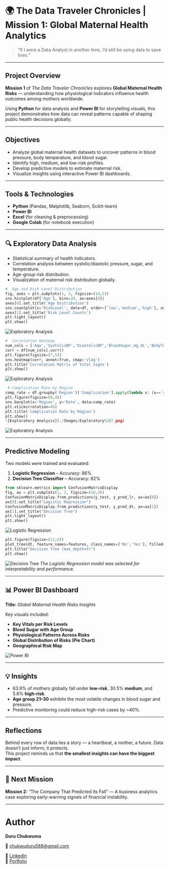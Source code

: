 # 🌍 The Data Traveler Chronicles | Mission 1: Global Maternal Health Analytics

> “If I were a Data Analyst in another time, I’d still be using data to save lives.”

---

##  Project Overview
**Mission 1** of *The Data Traveler Chronicles* explores **Global Maternal Health Risks** — understanding how physiological indicators influence health outcomes among mothers worldwide.

Using **Python** for data analysis and **Power BI** for storytelling visuals, this project demonstrates how data can reveal patterns capable of shaping public health decisions globally.

---

##  Objectives
- Analyze global maternal health datasets to uncover patterns in blood pressure, body temperature, and blood sugar.
- Identify high, medium, and low-risk profiles.
- Develop predictive models to estimate maternal risk.
- Visualize insights using interactive Power BI dashboards.

---

##  Tools & Technologies
- **Python** (Pandas, Matplotlib, Seaborn, Scikit-learn)
- **Power BI**
- **Excel** (for cleaning & preprocessing)
- **Google Colab** (for notebook execution)

---

## 🔍 Exploratory Data Analysis
- Statistical summary of health indicators.
- Correlation analysis between systolic/diastolic pressure, sugar, and temperature.
- Age-group risk distribution.
- Visualization of maternal risk distribution globally.

```python
#  Age and Risk Level Distribution
fig, axes = plt.subplots(1, 2, figsize=(14,5))
sns.histplot(df['Age'], bins=20, ax=axes[0])
axes[0].set_title('Age Distribution')
sns.countplot(x='RiskLevel', data=df, order=['low','medium','high'], ax=axes[1])
axes[1].set_title('Risk Level Counts')
plt.tight_layout()
plt.show()
```
![Exploratory Analysis](./Images/Exploratory%202.png)

```python
#  Correlation Heatmap
num_cols = ['Age','SystolicBP','DiastolicBP','BloodSugar_mg_dL','BodyTemp_C','HeartRate_bpm','FacilityDistance_km','AntenatalVisits']
corr = df[num_cols].corr()
plt.figure(figsize=(7,5))
sns.heatmap(corr, annot=True, cmap='vlag')
plt.title('Correlation Matrix of Vital Signs')
plt.show()
```
![Exploratory Analysis](./Images/Exploratory%205%20.png)

```python
 # Complication Rate by Region
comp_rate = df.groupby('Region')['Complication'].apply(lambda x: (x=='yes').mean()).reset_index(name='Rate')
plt.figure(figsize=(8,4))
sns.barplot(x='Region', y='Rate', data=comp_rate)
plt.xticks(rotation=45)
plt.title('Complication Rate by Region')
plt.show()
![Exploratory Analysis](./Images/Exploratory%207.png)
```
![Exploratory Analysis](./Images/Exploratory%207.png)

---

##  Predictive Modeling
Two models were trained and evaluated:
1. **Logistic Regression** – Accuracy: 86%
2. **Decision Tree Classifier** – Accuracy: 82%

```python
from sklearn.metrics import ConfusionMatrixDisplay
fig, ax = plt.subplots(1, 2, figsize=(10,4))
ConfusionMatrixDisplay.from_predictions(y_test, y_pred_lr, ax=ax[0])
ax[0].set_title("Logistic Regression")
ConfusionMatrixDisplay.from_predictions(y_test, y_pred_dt, ax=ax[1])
ax[1].set_title("Decision Tree")
plt.tight_layout()
plt.show()
```
![Logistic Regression](./Images/Exploratory%204.png)

```python
plt.figure(figsize=(12,6))
plot_tree(dt, feature_names=features, class_names=['No','Yes'], filled=True, fontsize=7)
plt.title("Decision Tree (max_depth=5)")
plt.show()
```
![Decision Tree](./Images/Exploratory%206.png)
*The Logistic Regression model was selected for interpretability and performance.*

---

## 📊 Power BI Dashboard
**Title:** *Global Maternal Health Risks Insights*

Key visuals included:
- **Key Vitals per Risk Levels**  
- **Blood Sugar with Age Group**  
- **Physiological Patterns Across Risks**  
- **Global Distribution of Risks (Pie Chart)**  
- **Geographical Risk Map**

![Power BI](./Images/Maternal%20Health%20Risks%20Globally.png)

---

## 💡 Insights
- 63.9% of mothers globally fall under **low-risk**, 30.5% **medium**, and 5.6% **high-risk**.
- **Age group 21–30** exhibits the most volatile changes in blood sugar and pressure.
- Predictive monitoring could reduce high-risk cases by ~40%.

---

##  Reflections
Behind every row of data lies a story — a heartbeat, a mother, a future.
Data doesn’t just inform; it protects.  
This project reminds us that **the smallest insights can have the biggest impact**.

---

## 🔮 Next Mission
**Mission 2:** “The Company That Predicted Its Fall” — A business analytics case exploring early-warning signals of financial instability.

---

# Author

**Duru Chukwuma**

📧 chukwuduru588@gmail.com

🔗 [LinkedIn](https://linkedin.com/in/chukwuma-duru)  
🔗 [Portfolio](https://www.datascienceportfol.io/chukwuduru588)


